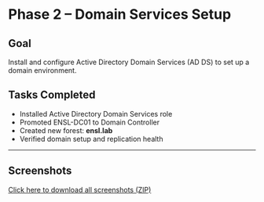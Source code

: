# Phase 2 – Domain Services Setup  

## Goal  
Install and configure Active Directory Domain Services (AD DS) to set up a domain environment.  

## Tasks Completed  
- Installed Active Directory Domain Services role  
- Promoted ENSL-DC01 to Domain Controller  
- Created new forest: **ensl.lab**  
- Verified domain setup and replication health  

---

## Screenshots  
[Click here to download all screenshots (ZIP)](./SCREENSHOTS_PHASE_2.zip)  

